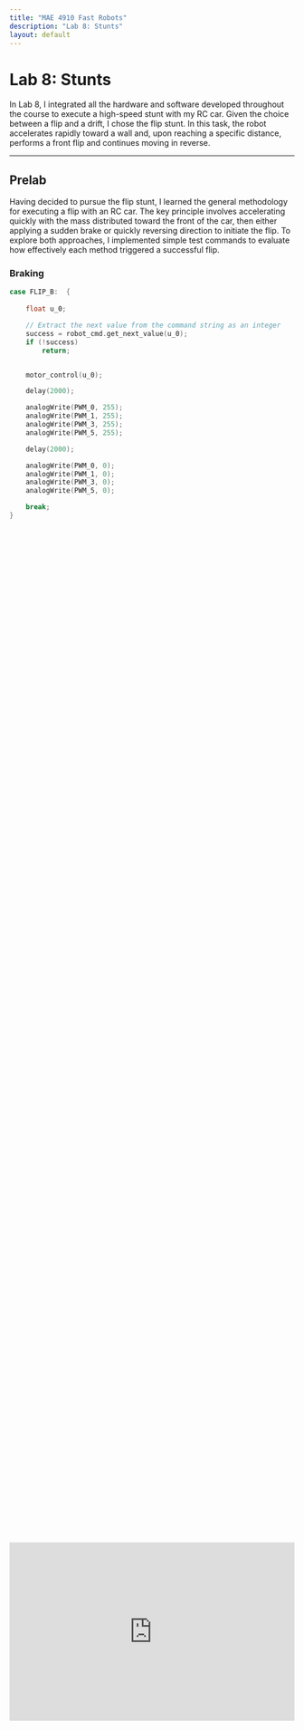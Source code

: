 ```yaml
---
title: "MAE 4910 Fast Robots"
description: "Lab 8: Stunts"
layout: default
---
```


# Lab 8: Stunts

In Lab 8, I integrated all the hardware and software developed throughout the course to execute a high-speed stunt with my RC car. Given the choice between a flip and a drift, I chose the flip stunt. In this task, the robot accelerates rapidly toward a wall and, upon reaching a specific distance, performs a front flip and continues moving in reverse.

* * *
 
## Prelab
Having decided to pursue the flip stunt, I learned the general methodology for executing a flip with an RC car. The key principle involves accelerating quickly with the mass distributed toward the front of the car, then either applying a sudden brake or quickly reversing direction to initiate the flip. To explore both approaches, I implemented simple test commands to evaluate how effectively each method triggered a successful flip. 

### Braking
```c
case FLIP_B:  {
    
    float u_0;

    // Extract the next value from the command string as an integer
    success = robot_cmd.get_next_value(u_0);
    if (!success)
        return;


    motor_control(u_0);

    delay(2000);

    analogWrite(PWM_0, 255);
    analogWrite(PWM_1, 255);
    analogWrite(PWM_3, 255);
    analogWrite(PWM_5, 255);

    delay(2000);

    analogWrite(PWM_0, 0);
    analogWrite(PWM_1, 0);
    analogWrite(PWM_3, 0);
    analogWrite(PWM_5, 0);

    break;
}
```

<div style="display: flex; justify-content: center; align-items: center; height: 100%;">
  <iframe width="560" height="315" src="https://www.youtube.com/embed/hNo8b9V7_ss" title="Fast Robots Lab 8: Braking Flip Test" frameborder="0" allow="accelerometer; autoplay; clipboard-write; encrypted-media; gyroscope; picture-in-picture; web-share" referrerpolicy="strict-origin-when-cross-origin" allowfullscreen></iframe>
</div>
<br>

### Reversing
```c
case FLIP_R:  {
    
    float u_0;

    // Extract the next value from the command string as an integer
    success = robot_cmd.get_next_value(u_0);
    if (!success)
        return;


    motor_control(u_0);

    delay(1000);

    analogWrite(PWM_0, 255);
    analogWrite(PWM_1, 255);
    analogWrite(PWM_3, 255);
    analogWrite(PWM_5, 255);

    delay(500);

    motor_control(-u_0);

    delay(1000);

    analogWrite(PWM_0, 255);
    analogWrite(PWM_1, 255);
    analogWrite(PWM_3, 255);
    analogWrite(PWM_5, 255);


    delay(3000);

    analogWrite(PWM_0, 0);
    analogWrite(PWM_1, 0);
    analogWrite(PWM_3, 0);
    analogWrite(PWM_5, 0);

    break;
```

<div style="display: flex; justify-content: center; align-items: center; height: 100%;">
  <iframe width="560" height="315" src="https://www.youtube.com/embed/ltD8J51-5GQ" title="Fast Robots Lab 8: Reversing Flip Test" frameborder="0" allow="accelerometer; autoplay; clipboard-write; encrypted-media; gyroscope; picture-in-picture; web-share" referrerpolicy="strict-origin-when-cross-origin" allowfullscreen></iframe>
</div>
<br>

As shown in the videos, both flip methods initially failed despite using the full power of my motor, leaving me unsure of the issue. With help from a course staff member, I discovered that my battery was undercharged, reading only 3.7 to 3.8 volts instead of the expected 4.1 to 4.2 volts, which led to insufficient speed. After switching to a fully charged battery, a new issue appeared: when sending the signal for forward to both sets of wheels, only one side would spin. When sending the signal for backward, only the opposite side would spin instead. Faced with these motor control problems, I ultimately borrowed a classmate’s RC car to complete the stunt. With the new RC car, the only changes I needed to make for my code to work were updating the MAC address for the Artemis board, adjusting the motor control pin assignments, and modifying the calibration factor the motors.


## Proportional Control

To reiterate from Lab 5, a PID controller combines proportional, integral, and derivative control terms to generate a new control input through a feedback loop. Each term contributes differently: the proportional term reacts to the current error, the integral term accounts for accumulated past errors, and the derivative term predicts future error trends.
ropot
![image](../images/lab5/PID_formula.PNG)


For Lab 6, I started by implementing a proportional controller to evaluate its performance before deciding whether an integral or derivative term was necessary.

![image](../images/lab5/P_formula.PNG)

### Using the Complimentary Filter

Building on the proportional control case from Lab 5 and the complementary filter from Lab 2, I planned to implement a proportional controller that takes in a setpoint (target angle) and a proportional gain over Bluetooth. Using the complementary filter, I estimated the yaw of the vehicle—which corresponds to the IMU’s roll axis based on its orientation in the RC car. The controller then calculates the error as the difference between the target and measured angle, multiplies it by the gain, and computes a new control input accordingly.

```c
case ORIENT_P:  {
    

    // Extract the next value from the command string as an integer
    success = robot_cmd.get_next_value(K_p);
    if (!success)
        return;

    // Extract the next value from the command string as an integer
    success = robot_cmd.get_next_value(target);
    if (!success)
        return;


    memset(time_data, 0, sizeof(time_data));
    memset(roll_data, 0, sizeof(roll_data));
    memset(roll_LPF, 0, sizeof(roll_LPF));
    memset(roll_gyro, 0, sizeof(roll_gyro));
    memset(comp_roll, 0, sizeof(comp_roll));
    memset(u, 0, sizeof(u));

    i = 0;
    n = 0;

    unsigned long start_time = millis();
    unsigned long last_time = micros(); 
    float dt =0; 

    while ((millis() - start_time < 20000) && (i < array_size)) {

        if (myICM.dataReady())
        {
          myICM.getAGMT();         // The values are only updated when you call 'getAGMT'
                                  //    printRawAGMT( myICM.agmt );     // Uncomment this to see the raw values, taken directly from the agmt structure

        dt = (micros()-last_time)/1000000.;
        last_time = micros();      
        time_data[i] = (int) millis();
        roll_data[i] =  atan2(myICM.accY(),myICM.accZ())*180/M_PI;

        n = i+1;
        roll_LPF[n] = alpha*roll_data[i]+ (1-alpha)*roll_LPF[n-1];
        roll_LPF[n-1] = roll_LPF[n];

        roll_gyro[n] =  roll_gyro[n-1] + myICM.gyrX()*dt;

        comp_roll[n] = (1 - Gamma) * roll_gyro[n] + Gamma * roll_LPF[n];

        float e = comp_roll[n]-target;
        u[i] = K_p*e;
        spin_control(u[i]);
        i++;
        }
    }

    analogWrite(PWM_0, 0);
    analogWrite(PWM_1, 0);
    analogWrite(PWM_3, 0);
    analogWrite(PWM_5, 0);

    //Send back the array
    for (int j = 0; j < array_size; j++) {

      if (time_data[j] != 0) {

        tx_estring_value.clear();
        tx_estring_value.append("Time:");
        tx_estring_value.append(time_data[j]);
        tx_estring_value.append(", roll:");
        tx_estring_value.append(comp_roll[j]);
        tx_estring_value.append(", u:");
        tx_estring_value.append(u[j]);
        tx_characteristic_string.writeValue(tx_estring_value.c_str());

      } else break;

    }

    break;
}
```
My complementary filter implementation did not work as show below.

<div style="display: flex; justify-content: center; align-items: center; height: 100%;">
  <iframe width="560" height="315" src="https://www.youtube.com/embed/6kPAHs0CVbs" title="Fast Robots Lab 6: Proportional Control Using Complimentary Filter" frameborder="0" allow="accelerometer; autoplay; clipboard-write; encrypted-media; gyroscope; picture-in-picture; web-share" referrerpolicy="strict-origin-when-cross-origin" allowfullscreen></iframe>
</div>
<br>

Thus, I decided to switch to the suggested alternative, the DMP (Digital Motion Processor), to see if it would yield better results.

### Using the DMP

Configuring the onboard Digital Motion Processor (DMP) offered several advantages, including built-in error and drift correction. By fusing data from the ICM’s 3-axis gyroscope, accelerometer, and magnetometer, the DMP can provide stable and accurate absolute orientation in the form of quaternions, which can be converted into Euler angles (yaw, pitch, and roll) for easier interpretation and control. To implement the DMP, I followed the guide on Digital Motion Processing for Orientation and included the recommended initialization code within my setup() function:
```c
bool success = true;

// Initialize the DMP
success &= (myICM.initializeDMP() == ICM_20948_Stat_Ok);

// Enable the DMP Game Rotation Vector sensor
success &= (myICM.enableDMPSensor(INV_ICM20948_SENSOR_GAME_ROTATION_VECTOR) == ICM_20948_Stat_Ok);

// Set the DMP output data rate (ODR): value = (DMP running rate / ODR ) - 1
// E.g. for a 5Hz ODR rate when DMP is running at 55Hz, value = (55/5) - 1 = 10.
success &= (myICM.setDMPODRrate(DMP_ODR_Reg_Quat6, 0) == ICM_20948_Stat_Ok); // Set to the maximum

// Enable the FIFO queue
success &= (myICM.enableFIFO() == ICM_20948_Stat_Ok);

// Enable the DMP
success &= (myICM.enableDMP() == ICM_20948_Stat_Ok);

// Reset DMP
success &= (myICM.resetDMP() == ICM_20948_Stat_Ok);

// Reset FIFO
success &= (myICM.resetFIFO() == ICM_20948_Stat_Ok);

// Check success
if (!success) {
    Serial.println("Enabling DMP failed!");
    while (1) {
        // Freeze
    }
}
```
Next, I applied the framework for retrieving quaternions from the DMP, as outlined in the guide, and converted them to the corresponding Euler angle, yaw. To implement the proportional controller, I calculated the error by subtracting the measured yaw from the setpoint and then multiplied it by the proportional gain to determine the control input at each time step, as shown in the following code.

```c
case ORIENT_DMP_P:  {
    

    // Extract the next value from the command string as an integer
    success = robot_cmd.get_next_value(K_p);
    if (!success)
        return;

    // Extract the next value from the command string as an integer
    success = robot_cmd.get_next_value(target);
    if (!success)
        return;

    memset(time_data, 0, sizeof(time_data));
    memset(yaw_data, 0, sizeof(yaw_data));
    memset(u, 0, sizeof(u));

    i = 0;

    unsigned long start_time = millis();

    while ((millis() - start_time < 20000) && (i < array_size)) {

        icm_20948_DMP_data_t data;
        myICM.readDMPdataFromFIFO(&data);

        // Is valid data available?
        if ((myICM.status == ICM_20948_Stat_Ok) || (myICM.status == ICM_20948_Stat_FIFOMoreDataAvail)) {
            // We have asked for GRV data so we should receive Quat6
            if ((data.header & DMP_header_bitmap_Quat6) > 0) {
                double qy = ((double)data.Quat6.Data.Q1) / 1073741824.0; // Convert to double. Divide by 2^30
                double qx = ((double)data.Quat6.Data.Q2) / 1073741824.0; // Convert to double. Divide by 2^30
                double qz = -((double)data.Quat6.Data.Q3) / 1073741824.0; // Convert to double. Divide by 2^30
                double qw = sqrt(1.0 - ((qy * qy) + (qx * qx) + (qz* qz)));

                // Convert the quaternion to Euler angles...

                double t3 = +2.0 * (qw * qz + qx * qy);
                double t4 = +1.0 - 2.0 * (qy * qy + qz * qz);
                yaw_data[i] = atan2(t3, t4) * 180.0 / PI;
                
                time_data[i] = (int) millis();
                float e = target-yaw_data[i];
                u[i] = K_p*e;
                spin_control(u[i]);
                i++;
                
            }
        }
        
    }

    analogWrite(PWM_0, 0);
    analogWrite(PWM_1, 0);
    analogWrite(PWM_3, 0);
    analogWrite(PWM_5, 0);

    //Send back the array
    for (int j = 0; j < array_size; j++) {

      if (time_data[j] != 0) {

        tx_estring_value.clear();
        tx_estring_value.append("Time:");
        tx_estring_value.append(time_data[j]);
        tx_estring_value.append(", yaw:");
        tx_estring_value.append(yaw_data[j]);
        tx_estring_value.append(", u:");
        tx_estring_value.append(u[j]);
        tx_characteristic_string.writeValue(tx_estring_value.c_str());

      } else break;

    }

    break;
}
```
### Test the Proportional Controller

After some tuning, I settled on a proportional gain of K<sub>p</sub> = 0.1 for my controller. The following test was conducted with a target yaw angle of 30°.

<div style="display: flex; justify-content: center; align-items: center; height: 100%;">
  <iframe width="560" height="315" src="https://www.youtube.com/embed/5DzwB4r8gs8" title="Fast Robots Lab 6: P Control | Kp = 0.1, ∠30°" frameborder="0" allow="accelerometer; autoplay; clipboard-write; encrypted-media; gyroscope; picture-in-picture; web-share" referrerpolicy="strict-origin-when-cross-origin" allowfullscreen></iframe>
</div>
<br>

![image](../images/lab6/P1.png)
> Since spin_control() maps the control input u from the range [-1, 1], any u values of greater than 1 are capped at +100% (full speed clockwise), and values less than -1 are capped at -100% (full speed counterclockwise).

Based on this test, a derivative term appeared unnecessary. Derivative control is typically useful for damping oscillations, but there was very little oscillation observed. This is likely because I did not filter out the region of low PWM values that are too small to cause the RC car to rotate on its axis.



## Discussion

This lab taught me the importance of precise wiring when working with microcontrollers. The lab provided valuable hands-on experience in motor control and system calibration, laying the groundwork for future closed-loop control enhancements.

* * *

# Acknowledgements
*   I referenced Stephan Wagner's page.

